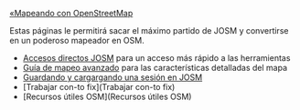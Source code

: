 [«Mapeando con OpenStreetMap](https://github.com/mapbox/mapping/wiki/Mapeando-con-OpenStreetMap)

Estas páginas le permitirá sacar el máximo partido de JOSM y convertirse en un poderoso mapeador en OSM.

- [Accesos directos JOSM](https://github.com/mapbox/mapping/wiki/Accesos-directos-JOSM) para un acceso más rápido a las herramientas
- [Guía de mapeo avanzado](https://github.com/mapbox/mapping/wiki/Guia-de-mapeo-avanzado) para las características detalladas del mapa
- [Guardando y cargargando una sesión en JOSM](https://github.com/mapbox/mapping/wiki/Guardando-y-cargando-una-sesion-en-JOSM)
- [Trabajar con-to fix](Trabajar con-to fix)
- [Recursos útiles OSM](Recursos útiles OSM)